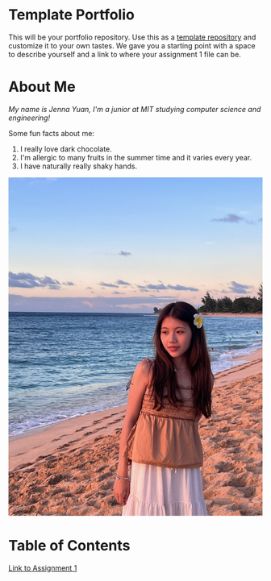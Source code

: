 # Template Portfolio
This will be your portfolio repository. Use this as a [template repository](https://docs.github.com/en/repositories/creating-and-managing-repositories/creating-a-template-repository) and customize it to your own tastes. We gave you a starting point with a space to describe yourself and a link to where your assignment 1 file can be.

# About Me
*My name is Jenna Yuan, I'm a junior at MIT studying computer science and engineering!*

Some fun facts about me:
1. I really love dark chocolate.
2. I'm allergic to many fruits in the summer time and it varies every year.
3. I have naturally really shaky hands.

![Me in Hawaii this summer](me.jpg)


# Table of Contents
[Link to Assignment 1](assignments/assignment1.md)
